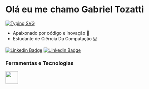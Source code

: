 # Olá eu me chamo Gabriel Tozatti
[![Typing SVG](https://readme-typing-svg.herokuapp.com?font=Oxygen&weight=700&size=30&duration=8000&pause=1000&color=4281B3&background=FFFFFF00&random=false&width=435&lines=Desenvolvedor+Python)](https://git.io/typing-svg)
  - Apaixonado por código e inovação 🚀
  - Estudante de Ciência Da Computação 💻  

<p align='left'>
    
[![Linkedin Badge](https://img.shields.io/badge/LinkedIn-0077B5?style=for-the-badge&logo=linkedin&logoColor=white
)](https://www.linkedin.com/in/gabriel-tozatti-590568214/)
[![Linkedin Badge](	https://img.shields.io/badge/Instagram-E4405F?style=for-the-badge&logo=instagram&logoColor=white)]([https://www.linkedin.com/in/gabriel-tozatti-590568214/](https://instagram.com/gabrieitozatti?igshid=MzRlODBiNWFlZA==))



### Ferramentas e Tecnologias
<code><img src="https://cdn.jsdelivr.net/gh/devicons/devicon/icons/python/python-original.svg" width="40" height="40"></code>
</br>
</br>
